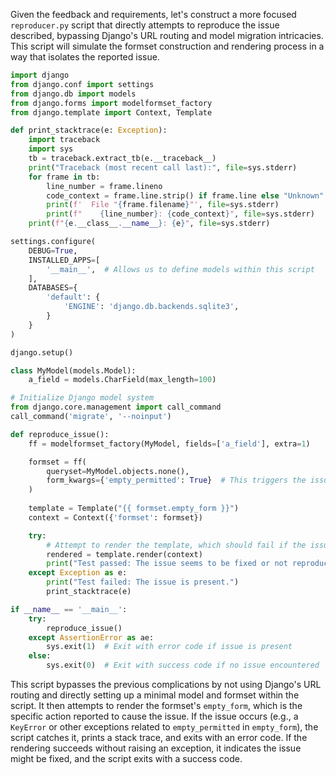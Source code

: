 Given the feedback and requirements, let's construct a more focused `reproducer.py` script that directly attempts to reproduce the issue described, bypassing Django's URL routing and model migration intricacies. This script will simulate the formset construction and rendering process in a way that isolates the reported issue.

```python
import django
from django.conf import settings
from django.db import models
from django.forms import modelformset_factory
from django.template import Context, Template

def print_stacktrace(e: Exception):
    import traceback
    import sys
    tb = traceback.extract_tb(e.__traceback__)
    print("Traceback (most recent call last):", file=sys.stderr)
    for frame in tb:
        line_number = frame.lineno
        code_context = frame.line.strip() if frame.line else "Unknown"
        print(f'  File "{frame.filename}"', file=sys.stderr)
        print(f"    {line_number}: {code_context}", file=sys.stderr)
    print(f"{e.__class__.__name__}: {e}", file=sys.stderr)

settings.configure(
    DEBUG=True,
    INSTALLED_APPS=[
        '__main__',  # Allows us to define models within this script
    ],
    DATABASES={
        'default': {
            'ENGINE': 'django.db.backends.sqlite3',
        }
    }
)

django.setup()

class MyModel(models.Model):
    a_field = models.CharField(max_length=100)

# Initialize Django model system
from django.core.management import call_command
call_command('migrate', '--noinput')

def reproduce_issue():
    ff = modelformset_factory(MyModel, fields=['a_field'], extra=1)

    formset = ff(
        queryset=MyModel.objects.none(),
        form_kwargs={'empty_permitted': True}  # This triggers the issue
    )
    
    template = Template("{{ formset.empty_form }}")
    context = Context({'formset': formset})

    try:
        # Attempt to render the template, which should fail if the issue exists
        rendered = template.render(context)
        print("Test passed: The issue seems to be fixed or not reproducible with this setup.")
    except Exception as e:
        print("Test failed: The issue is present.")
        print_stacktrace(e)

if __name__ == '__main__':
    try:
        reproduce_issue()
    except AssertionError as ae:
        sys.exit(1)  # Exit with error code if issue is present
    else:
        sys.exit(0)  # Exit with success code if no issue encountered
```

This script bypasses the previous complications by not using Django's URL routing and directly setting up a minimal model and formset within the script. It then attempts to render the formset's `empty_form`, which is the specific action reported to cause the issue. If the issue occurs (e.g., a `KeyError` or other exceptions related to `empty_permitted` in `empty_form`), the script catches it, prints a stack trace, and exits with an error code. If the rendering succeeds without raising an exception, it indicates the issue might be fixed, and the script exits with a success code.